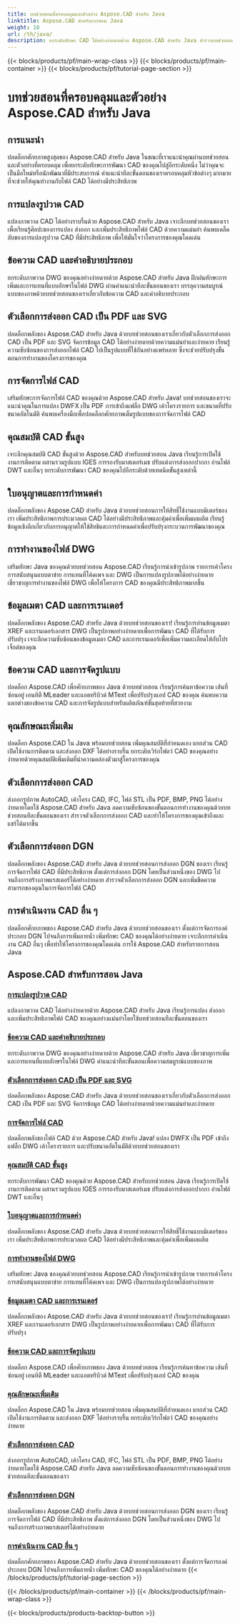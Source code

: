 ```yaml
---
title: บทช่วยสอนที่ครอบคลุมและตัวอย่าง Aspose.CAD สำหรับ Java
linktitle: Aspose.CAD สำหรับการสอน Java
weight: 10
url: /th/java/
description: ยกระดับทักษะ CAD ได้อย่างง่ายดายด้วย Aspose.CAD สำหรับ Java สำรวจบทช่วยสอนเกี่ยวกับการแปลงรูปวาด คำอธิบายประกอบข้อความ การจัดการไฟล์ คุณสมบัติขั้นสูง การให้สิทธิ์การใช้งาน และอื่นๆ
---
```


{{< blocks/products/pf/main-wrap-class >}}
{{< blocks/products/pf/main-container >}}
{{< blocks/products/pf/tutorial-page-section >}}

# บทช่วยสอนที่ครอบคลุมและตัวอย่าง Aspose.CAD สำหรับ Java


## การแนะนำ

ปลดล็อกศักยภาพสูงสุดของ Aspose.CAD สำหรับ Java ในขณะที่เราแนะนำคุณผ่านบทช่วยสอนและตัวอย่างที่ครอบคลุม เพื่อยกระดับทักษะการพัฒนา CAD ของคุณไปสู่อีกระดับหนึ่ง ไม่ว่าคุณจะเป็นมือใหม่หรือนักพัฒนาที่มีประสบการณ์ คำแนะนำทีละขั้นตอนของเราครอบคลุมหัวข้อต่างๆ มากมายที่จะช่วยให้คุณทำงานกับไฟล์ CAD ได้อย่างมีประสิทธิภาพ

## การแปลงรูปวาด CAD
แปลงภาพวาด CAD ได้อย่างราบรื่นด้วย Aspose.CAD สำหรับ Java เจาะลึกบทช่วยสอนของเราเพื่อเรียนรู้ศิลปะของการแปลง ส่งออก และเพิ่มประสิทธิภาพไฟล์ CAD ด้วยความแม่นยำ ค้นพบเคล็ดลับของการแปลงรูปวาด CAD ที่มีประสิทธิภาพ เพื่อให้มั่นใจว่าโครงการของคุณโดดเด่น

## ข้อความ CAD และคำอธิบายประกอบ
ยกระดับภาพวาด DWG ของคุณอย่างง่ายดายด้วย Aspose.CAD สำหรับ Java ฝึกฝนทักษะการเพิ่มและการแทนที่แบบอักษรในไฟล์ DWG ผ่านคำแนะนำทีละขั้นตอนของเรา บรรลุความสมบูรณ์แบบของภาพด้วยบทช่วยสอนของเราเกี่ยวกับข้อความ CAD และคำอธิบายประกอบ

## ตัวเลือกการส่งออก CAD เป็น PDF และ SVG
ปลดล็อกพลังของ Aspose.CAD สำหรับ Java ด้วยบทช่วยสอนของเราเกี่ยวกับตัวเลือกการส่งออก CAD เป็น PDF และ SVG จัดการข้อมูล CAD ได้อย่างง่ายดายด้วยความแม่นยำและง่ายดาย เรียนรู้ความซับซ้อนของการส่งออกไฟล์ CAD ไปเป็นรูปแบบที่ใช้กันอย่างแพร่หลาย ซึ่งจะช่วยปรับปรุงขั้นตอนการทำงานของโครงการของคุณ

## การจัดการไฟล์ CAD
เสริมทักษะการจัดการไฟล์ CAD ของคุณด้วย Aspose.CAD สำหรับ Java! บทช่วยสอนของเราจะแนะนำคุณในการแปลง DWFX เป็น PDF การเข้าถึงแฟล็ก DWG เค้าโครงรายการ และขนาดที่ปรับขนาดอัตโนมัติ ค้นพบเครื่องมือเพื่อปลดล็อกศักยภาพเต็มรูปแบบของการจัดการไฟล์ CAD

## คุณสมบัติ CAD ขั้นสูง
เจาะลึกคุณสมบัติ CAD ขั้นสูงด้วย Aspose.CAD สำหรับบทช่วยสอน Java เรียนรู้การเปิดใช้งานการติดตาม ผสานรวมรูปแบบ IGES การรองรับมาสเตอร์เมช ปรับแต่งการส่งออกปากกา อ่านไฟล์ DWT และอื่นๆ ยกระดับการพัฒนา CAD ของคุณไปอีกระดับด้วยเทคนิคขั้นสูงเหล่านี้

## ใบอนุญาตและการกำหนดค่า
ปลดล็อกพลังของ Aspose.CAD สำหรับ Java ด้วยบทช่วยสอนการให้สิทธิ์ใช้งานแบบมิเตอร์ของเรา เพิ่มประสิทธิภาพการประมวลผล CAD ได้อย่างมีประสิทธิภาพและคุ้มค่าเพื่อเพิ่มผลผลิต เรียนรู้ข้อมูลเชิงลึกเกี่ยวกับการอนุญาตให้ใช้สิทธิและการกำหนดค่าเพื่อปรับปรุงกระบวนการพัฒนาของคุณ

## การทำงานของไฟล์ DWG
เสริมทักษะ Java ของคุณด้วยบทช่วยสอน Aspose.CAD เรียนรู้การนำเข้ารูปภาพ รายการเค้าโครง การสนับสนุนแบบตาข่าย การแทนที่โค้ดเพจ และ DWG เป็นการแปลงรูปภาพได้อย่างง่ายดาย เชี่ยวชาญการทำงานของไฟล์ DWG เพื่อให้โครงการ CAD ของคุณมีประสิทธิภาพมากขึ้น

## ข้อมูลเมตา CAD และการเรนเดอร์
ปลดล็อกพลังของ Aspose.CAD สำหรับ Java ด้วยบทช่วยสอนของเรา! เรียนรู้การอ่านข้อมูลเมตา XREF และเรนเดอร์เอกสาร DWG เป็นรูปภาพอย่างง่ายดายเพื่อการพัฒนา CAD ที่ได้รับการปรับปรุง เจาะลึกความซับซ้อนของข้อมูลเมตา CAD และการเรนเดอร์เพื่อเพิ่มความละเอียดให้กับโปรเจ็กต์ของคุณ

## ข้อความ CAD และการจัดรูปแบบ
ปลดล็อก Aspose.CAD เพื่อศักยภาพของ Java ด้วยบทช่วยสอน เรียนรู้การค้นหาข้อความ เส้นที่ซ่อนอยู่ เอนทิตี MLeader และแอตทริบิวต์ MText เพื่อปรับปรุงแอป CAD ของคุณ ค้นพบความแตกต่างของข้อความ CAD และการจัดรูปแบบสำหรับผลิตภัณฑ์ขั้นสุดท้ายที่สวยงาม

## คุณลักษณะเพิ่มเติม
ปลดล็อก Aspose.CAD ใน Java พร้อมบทช่วยสอน เพิ่มคุณสมบัติที่กำหนดเอง แยกส่วน CAD เปิดใช้งานการติดตาม และส่งออก DXF ได้อย่างราบรื่น ยกระดับเวิร์กโฟลว์ CAD ของคุณอย่างง่ายดายด้วยคุณสมบัติเพิ่มเติมที่นำความคล่องตัวมาสู่โครงการของคุณ

## ตัวเลือกการส่งออก CAD
ส่งออกรูปภาพ AutoCAD, เค้าโครง CAD, IFC, ไฟล์ STL เป็น PDF, BMP, PNG ได้อย่างง่ายดายโดยใช้ Aspose.CAD สำหรับ Java ลดความซับซ้อนของขั้นตอนการทำงานของคุณด้วยบทช่วยสอนทีละขั้นตอนของเรา สำรวจตัวเลือกการส่งออก CAD และทำให้โครงการของคุณเข้าถึงและแชร์ได้มากขึ้น

## ตัวเลือกการส่งออก DGN
ปลดล็อกพลังของ Aspose.CAD สำหรับ Java ด้วยบทช่วยสอนการส่งออก DGN ของเรา เรียนรู้การจัดการไฟล์ CAD ที่มีประสิทธิภาพ ตั้งแต่การส่งออก DGN โดยเป็นส่วนหนึ่งของ DWG ไปจนถึงการสร้างภาพแรสเตอร์ได้อย่างง่ายดาย สำรวจตัวเลือกการส่งออก DGN และเพิ่มขีดความสามารถของคุณในการจัดการไฟล์ CAD

## การดำเนินงาน CAD อื่น ๆ
ปลดล็อกศักยภาพของ Aspose.CAD สำหรับ Java ด้วยบทช่วยสอนของเรา ตั้งแต่การจัดการองค์ประกอบ DGN ไปจนถึงการเพิ่มลายน้ำ เพิ่มทักษะ CAD ของคุณได้อย่างง่ายดาย เจาะลึกการดำเนินงาน CAD อื่นๆ เพื่อทำให้โครงการของคุณโดดเด่น การใช้ Aspose.CAD สำหรับรายการสอน Java
## Aspose.CAD สำหรับการสอน Java
### [การแปลงรูปวาด CAD](./cad-drawing-conversion/)
แปลงภาพวาด CAD ได้อย่างง่ายดายด้วย Aspose.CAD สำหรับ Java เรียนรู้การแปลง ส่งออก และเพิ่มประสิทธิภาพไฟล์ CAD ของคุณอย่างแม่นยำโดยใช้บทช่วยสอนทีละขั้นตอนของเรา
### [ข้อความ CAD และคำอธิบายประกอบ](./cad-text-and-annotation/)
ยกระดับภาพวาด DWG ของคุณอย่างง่ายดายด้วย Aspose.CAD สำหรับ Java เชี่ยวชาญการเพิ่มและการแทนที่แบบอักษรในไฟล์ DWG คำแนะนำทีละขั้นตอนเพื่อความสมบูรณ์แบบของภาพ
### [ตัวเลือกการส่งออก CAD เป็น PDF และ SVG](./cad-to-pdf-and-svg-export-options/)
ปลดล็อกพลังของ Aspose.CAD สำหรับ Java ด้วยบทช่วยสอนของเราเกี่ยวกับตัวเลือกการส่งออก CAD เป็น PDF และ SVG จัดการข้อมูล CAD ได้อย่างง่ายดายด้วยความแม่นยำและง่ายดาย
### [การจัดการไฟล์ CAD](./cad-file-manipulation/)
ปลดล็อกพลังของไฟล์ CAD ด้วย Aspose.CAD สำหรับ Java! แปลง DWFX เป็น PDF เข้าถึงแฟล็ก DWG เค้าโครงรายการ และปรับขนาดอัตโนมัติด้วยบทช่วยสอนของเรา
### [คุณสมบัติ CAD ขั้นสูง](./advanced-cad-features/)
ยกระดับการพัฒนา CAD ของคุณด้วย Aspose.CAD สำหรับบทช่วยสอน Java เรียนรู้การเปิดใช้งานการติดตาม ผสานรวมรูปแบบ IGES การรองรับมาสเตอร์เมช ปรับแต่งการส่งออกปากกา อ่านไฟล์ DWT และอื่นๆ
### [ใบอนุญาตและการกำหนดค่า](./licensing-and-configuration/)
ปลดล็อกพลังของ Aspose.CAD สำหรับ Java ด้วยบทช่วยสอนการให้สิทธิ์ใช้งานแบบมิเตอร์ของเรา เพิ่มประสิทธิภาพการประมวลผล CAD ได้อย่างมีประสิทธิภาพและคุ้มค่าเพื่อเพิ่มผลผลิต
### [การทำงานของไฟล์ DWG](./dwg-file-operations/)
เสริมทักษะ Java ของคุณด้วยบทช่วยสอน Aspose.CAD เรียนรู้การนำเข้ารูปภาพ รายการเค้าโครง การสนับสนุนแบบตาข่าย การแทนที่โค้ดเพจ และ DWG เป็นการแปลงรูปภาพได้อย่างง่ายดาย
### [ข้อมูลเมตา CAD และการเรนเดอร์](./cad-meta-data-and-rendering/)
ปลดล็อกพลังของ Aspose.CAD สำหรับ Java ด้วยบทช่วยสอนของเรา! เรียนรู้การอ่านข้อมูลเมตา XREF และเรนเดอร์เอกสาร DWG เป็นรูปภาพอย่างง่ายดายเพื่อการพัฒนา CAD ที่ได้รับการปรับปรุง
### [ข้อความ CAD และการจัดรูปแบบ](./cad-text-and-formatting/)
ปลดล็อก Aspose.CAD เพื่อศักยภาพของ Java ด้วยบทช่วยสอน เรียนรู้การค้นหาข้อความ เส้นที่ซ่อนอยู่ เอนทิตี MLeader และแอตทริบิวต์ MText เพื่อปรับปรุงแอป CAD ของคุณ
### [คุณลักษณะเพิ่มเติม](./additional-features/)
ปลดล็อก Aspose.CAD ใน Java พร้อมบทช่วยสอน เพิ่มคุณสมบัติที่กำหนดเอง แยกส่วน CAD เปิดใช้งานการติดตาม และส่งออก DXF ได้อย่างราบรื่น ยกระดับเวิร์กโฟลว์ CAD ของคุณอย่างง่ายดาย
### [ตัวเลือกการส่งออก CAD](./cad-export-options/)
ส่งออกรูปภาพ AutoCAD, เค้าโครง CAD, IFC, ไฟล์ STL เป็น PDF, BMP, PNG ได้อย่างง่ายดายโดยใช้ Aspose.CAD สำหรับ Java ลดความซับซ้อนของขั้นตอนการทำงานของคุณด้วยบทช่วยสอนทีละขั้นตอนของเรา 
### [ตัวเลือกการส่งออก DGN](./dgn-export-options/)
ปลดล็อกพลังของ Aspose.CAD สำหรับ Java ด้วยบทช่วยสอนการส่งออก DGN ของเรา เรียนรู้การจัดการไฟล์ CAD ที่มีประสิทธิภาพ ตั้งแต่การส่งออก DGN โดยเป็นส่วนหนึ่งของ DWG ไปจนถึงการสร้างภาพแรสเตอร์ได้อย่างง่ายดาย
### [การดำเนินงาน CAD อื่น ๆ](./other-cad-operations/)
ปลดล็อกศักยภาพของ Aspose.CAD สำหรับ Java ด้วยบทช่วยสอนของเรา ตั้งแต่การจัดการองค์ประกอบ DGN ไปจนถึงการเพิ่มลายน้ำ เพิ่มทักษะ CAD ของคุณได้อย่างง่ายดาย
{{< /blocks/products/pf/tutorial-page-section >}}

{{< /blocks/products/pf/main-container >}}
{{< /blocks/products/pf/main-wrap-class >}}

{{< blocks/products/products-backtop-button >}}
